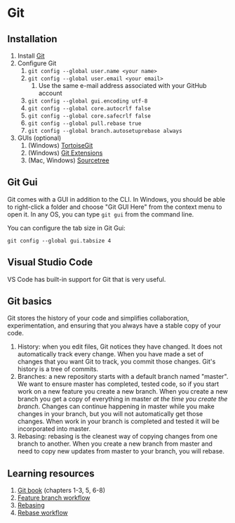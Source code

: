 # Git

## Installation

1. Install [Git](https://git-scm.com/)
1. Configure Git
    1. `git config --global user.name <your name>`
	1. `git config --global user.email <your email>`
	    1. Use the same e-mail address associated with your GitHub account
	1. `git config --global gui.encoding utf-8`
	1. `git config --global core.autocrlf false`
	1. `git config --global core.safecrlf false`
	1. `git config --global pull.rebase true`
	1. `git config --global branch.autosetuprebase always`
1. GUIs (optional)
    1. (Windows) [TortoiseGit](https://tortoisegit.org/)
	1. (Windows) [Git Extensions](https://gitextensions.github.io/)
	1. (Mac, Windows) [Sourcetree](https://www.sourcetreeapp.com/)

## Git Gui

Git comes with a GUI in addition to the CLI. In Windows, you should be able to right-click a folder and choose "Git GUI Here" from the context menu to open it. In any OS, you can type `git gui` from the command line.

You can configure the tab size in Git Gui:

```shell
git config --global gui.tabsize 4
```

## Visual Studio Code

VS Code has built-in support for Git that is very useful.

## Git basics

Git stores the history of your code and simplifies collaboration, experimentation, and ensuring that you always have a stable copy of your code.

1. History: when you edit files, Git notices they have changed. It does not automatically track every change. When you have made a set of changes that you want Git to track, you commit those changes. Git's history is a tree of commits.
1. Branches: a new repository starts with a default branch named "master". We want to ensure master has completed, tested code, so if you start work on a new feature you create a new branch. When you create a new branch you get a copy of everything in master _at the time you create the branch_. Changes can continue happening in master while you make changes in your branch, but you will not automatically get those changes. When work in your branch is completed and tested it will be incorporated into master.
1. Rebasing: rebasing is the cleanest way of copying changes from one branch to another. When you create a new branch from master and need to copy new updates from master to your branch, you will rebase.

## Learning resources

1. [Git book](https://git-scm.com/book/en/v2) (chapters 1-3, 5, 6-8)
1. [Feature branch workflow](https://www.atlassian.com/git/tutorials/comparing-workflows/feature-branch-workflow)
1. [Rebasing](https://www.atlassian.com/git/tutorials/merging-vs-rebasing)
1. [Rebase workflow](http://kensheedlo.com/essays/why-you-should-use-a-rebase-workflow/)
